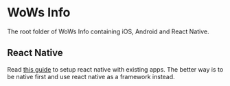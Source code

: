 # WoWs Info
The root folder of WoWs Info containing iOS, Android and React Native.

## React Native
Read [this guide](https://reactnative.dev/docs/integration-with-existing-apps) to setup react native with existing apps. The better way is to be native first and use react native as a framework instead.

